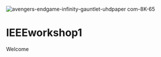 ![avengers-endgame-infinity-gauntlet-uhdpaper com-8K-65](https://user-images.githubusercontent.com/18608340/131748754-ca8bafc2-bea3-45e5-a8a0-2fc32cbba5c3.jpg)
# IEEEworkshop1
Welcome

